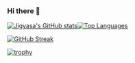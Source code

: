 ### Hi there 👋

[![Jigyasa's GitHub stats](https://github-readme-stats.vercel.app/api?username=Jigyasa-G&count_private=true&show_icons=true&theme=dark)](https://github.com/Jigyasa-G)[![Top Languages](https://github-readme-stats.vercel.app/api/top-langs/?username=Jigyasa-G&theme=onedark)](https://github.com/Jigyasa-G)

[![GitHub Streak](https://streak-stats.demolab.com/?user=Jigyasa-G&count_private=true&show_icons=true&theme=dark)](https://github.com/Jigyasa-G)

[![trophy](https://github-profile-trophy.vercel.app/?username=Jigyasa-G&theme=onedark&row=1)](https://github.com//Jigyasa-G)

<!--
**Jigyasa-G/Jigyasa-G** is a ✨ _special_ ✨ repository because its `README.md` (this file) appears on your GitHub profile.

Here are some ideas to get you started:

- 🔭 I’m currently working on ...
- 🌱 I’m currently learning ...
- 👯 I’m looking to collaborate on ...
- 🤔 I’m looking for help with ...
- 💬 Ask me about ...
- 📫 How to reach me: ...
- 😄 Pronouns: ...
- ⚡ Fun fact: ...
-->
